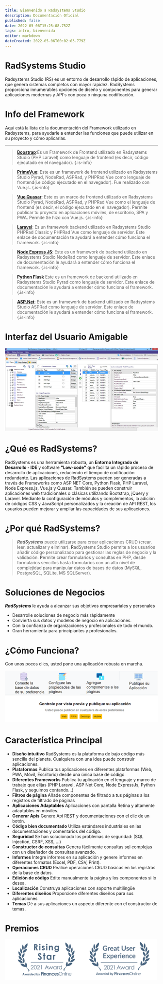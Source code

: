 ```yaml
---
title: Bienvenido a Radsystems Studio
description: Documentación Oficial
published: false
date: 2022-05-06T15:25:08.752Z
tags: intro, bienvenida
editor: markdown
dateCreated: 2022-05-06T00:02:03.779Z
---
```


# RadSystems Studio
Radsystems Studio (RS) es un entorno de desarrollo rápido de aplicaciones, que genera sistemas completos con mayor rapidez. RadSystems proporciona innumerables opciones de diseño y componentes para generar aplicaciones modernas y API's con poca o ninguna codificación.

# Info del Framework

Aquí está la lista de la documentación del Framework utilizado en Radsystems, para ayudarle a entender las funciones que puede utilizar en su proyecto y cómo aplicarlas.

---
>  <a class="is-external-link" href="https://getbootstrap.com/docs/4.6/getting-started/introduction/">**Boostrap**</a>:Es un Framework de Frontend utilizado en Radsystems Studio (PHP Laravel) como lenguaje de frontend (es decir, código ejecutado en el navegador).
{.is-info}


> <a class="is-external-link" href="https://www.primefaces.org/primevue/#/">**PrimeVue**</a>: Este es un framework de frontend utilizado en Radsystems Studio Pyrad, NodeRad, ASPRad, y PHPRad Vue como lenguaje de frontend(i.e código ejecutado en el navegador). Fue realizado con Vue.js.
{.is-info}


> <a class="is-external-link" href="https://quasar.dev/">**Vue Quasar**</a>: Este es un marco de frontend utilizado en Radsystems Studio Pyrad, NodeRad, ASPRad, y PHPRad Vue como el lenguaje de frontend (es decir, el código ejecutado en el navegador). Permite publicar tu proyecto en aplicaciones móviles, de escritorio, SPA y PWA. Permite Se hizo con Vue.js.
{.is-info}


> <a class="is-external-link" href="https://laravel.com/docs/7.x/">**Laravel**</a>: Es un framework backend utilizado en Radsystems Studio PHPRad Classic y PHPRad Vue como lenguaje de servidor. Este enlace de documentación te ayudará a entender cómo funciona el framework.
{.is-info}


> <a class="is-external-link" href="https://expressjs.com/en/4x/api.html">**Node Express JS**</a>: Este es un framework de backend utilizado en Radsystems Studio NodeRad como lenguaje de servidor. Este enlace de documentación le ayudará a entender cómo funciona el framework.
{.is-info}


> <a class="is-external-link" href="https://flask.palletsprojects.com/en/2.0.x/#api-reference">**Python Flask**</a> Este es un framework de backend utilizado en Radsystems Studio Pyrad como lenguaje de servidor. Este enlace de documentación le ayudará a entender cómo funciona el framework.
{.is-info}


><a class="is-external-link" href="https://docs.microsoft.com/en-us/aspnet/overview">**ASP.Net**</a>: Este es un framework de backend utilizado en Radsystems Studio ASPRad como lenguaje de servidor. Este enlace de documentación le ayudará a entender cómo funciona el framework.
{.is-info}

# Interfaz del Usuario Amigable 
![radsystemsaa.jpg](/radsystemsaa.jpg)


# ¿Qué es RadSystems?


RadSystems es una herramienta robusta, un **Entorno Integrado de Desarrollo - IDE** y software **"Low-code"** que facilita un rápido proceso de desarrollo de aplicaciones, reduciendo el tiempo de codificación redundante. Las aplicaciones de RadSystems pueden ser generadas a través de Frameworks como ASP NET Core, Python Flask, PHP Laravel, Node Express.js, Vue.js y Quasar. También se pueden construir aplicaciones web tradicionales o clásicas utilizando Bootstrap, jQuery y Laravel. Mediante la configuración de módulos y complementos, la adición de códigos CSS y JavaScript personalizados y la creación de API REST, los usuarios pueden mejorar y ampliar las capacidades de sus aplicaciones.

# ¿Por qué RadSystems?

> ***RadSystems*** puede utilizarse para crear aplicaciones CRUD (crear, leer, actualizar y eliminar). **R**adSystems Studio permite a los usuarios añadir código personalizado para gestionar las reglas de negocio y la validación. **P**ermite crear formularios y consultas en PHP, desde formularios sencillos hasta formularios con un alto nivel de complejidad para manipular datos de bases de datos (MySQL, PostgreSQL, SQLite, MS SQLServer).

# Soluciones de Negocios

***RadSystems*** le ayuda a alcanzar sus objetivos empresariales y personales

- Desarrolle soluciones de negocio más rápidamente
- Convierta sus datos y modelos de negocio en aplicaciones.
- Con la confianza de organizaciones y profesionales de todo el mundo.
- Gran herramienta para principiantes y profesionales.


# ¿Cómo Funciona?

Con unos pocos clics, usted pone una aplicación robusta en marcha.

![1sp2.png](/1sp2.png)

# Característica Principal

- **Diseño intuitivo**
RadSystems es la plataforma de bajo código más sencilla del planeta. Cualquiera con una idea puede construir aplicaciones.
- **Plataformas**
Publica tus aplicaciones en diferentes plataformas (Web, PWA, Móvil, Escritorio) desde una única base de código.
- **Diferentes Frameworks**
Publica tu aplicación en el lenguaje y marco de trabajo que elijas (PHP Laravel, ASP Net Core, Node ExpressJs, Python Flask, y seguimos contando...)
- **Filtros de página**
Añade componentes de filtrado a tus páginas a los registros de filtrado de páginas
- **Aplicaciones Adaptables**
Aplicaciones con pantalla Retina y altamente adaptables en móviles.
- **Generar Apis**
Genere Api REST y documentaciones con el clic de un botón.
- **Código bien documentado**
Utiliza estándares industriales en las documentaciones y comentarios del código.
- **Seguridad**
Se han solucionado los problemas de seguridad: (SQL Injection, CSRF, XSS, ...)
- **Constructor de consultas**
Genera fácilmente consultas sql complejas con un diseñador de consultas avanzado.
- **Informes**
Integre informes en su aplicación y genere informes en diferentes formatos (Excel, PDF, CSV, Print).
- **Operaciones CRUD**
Realice operaciones CRUD básicas en los registros de la base de datos.
-  **Edición de código**
Edite manualmente la página y los componentes si lo desea.
- **Localización**
Construya aplicaciones con soporte multilingüe
- **Diferentes diseños**
Proporcione diferentes diseños para sus aplicaciones
- **Temas**
Dé a sus aplicaciones un aspecto diferente con el constructor de temas.

# Premios

![premios.png](/premios.png)
